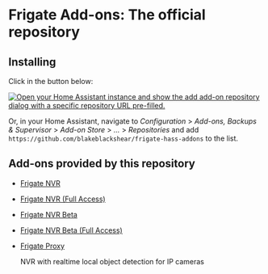 # Frigate Add-ons: The official repository

## Installing

Click in the button below:

[![Open your Home Assistant instance and show the add add-on repository dialog with a specific repository URL pre-filled.](https://my.home-assistant.io/badges/supervisor_add_addon_repository.svg)](https://my.home-assistant.io/redirect/supervisor_add_addon_repository/?repository_url=https%3A%2F%2Fgithub.com%2Fblakeblackshear%2Ffrigate-hass-addons)

Or, in your Home Assistant, navigate to _Configuration_ > _Add-ons, Backups & Supervisor_ > _Add-on Store_ > _..._ > _Repositories_ and add `https://github.com/blakeblackshear/frigate-hass-addons` to the list.

## Add-ons provided by this repository
- [Frigate NVR](frigate/README.md)
- [Frigate NVR (Full Access)](frigate_fa/README.md)
- [Frigate NVR Beta](frigate_beta/README.md)
- [Frigate NVR Beta (Full Access)](frigate_fa_beta/README.md)
- [Frigate Proxy](frigate_proxy/README.md)

  NVR with realtime local object detection for IP cameras
